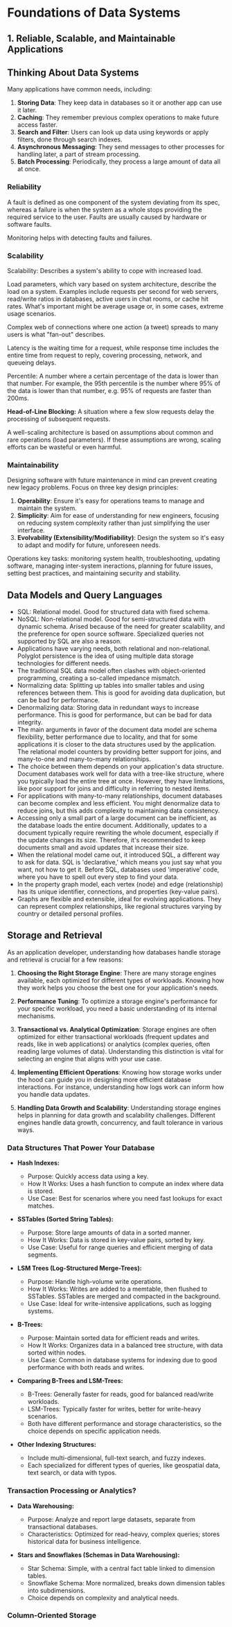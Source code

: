 # Foundations of Data Systems

## 1. Reliable, Scalable, and Maintainable Applications

## Thinking About Data Systems

Many applications have common needs, including:

1. **Storing Data**: They keep data in databases so it or another app can use it later.
2. **Caching**: They remember previous complex operations to make future access faster.
3. **Search and Filter**: Users can look up data using keywords or apply filters, done through search indexes.
4. **Asynchronous Messaging**: They send messages to other processes for handling later, a part of stream processing.
5. **Batch Processing**: Periodically, they process a large amount of data all at once.

### Reliability

A fault is defined as one component of the system deviating from its spec, whereas a failure is when the system as a whole stops providing the required service to the user. Faults are usually caused by hardware or software faults.

Monitoring helps with detecting faults and failures.

### Scalability

Scalability: Describes a system's ability to cope with increased load.

Load parameters, which vary based on system architecture, describe the load on a system. Examples include requests per second for web servers, read/write ratios in databases, active users in chat rooms, or cache hit rates. What's important might be average usage or, in some cases, extreme usage scenarios.

Complex web of connections where one action (a tweet) spreads to many users is what "fan-out" describes.

Latency is the waiting time for a request, while response time includes the entire time from request to reply, covering processing, network, and queueing delays.

Percentile: A number where a certain percentage of the data is lower than that number. For example, the 95th percentile is the number where 95% of the data is lower than that number, e.g. 95% of requests are faster than 200ms.

**Head-of-Line Blocking:** A situation where a few slow requests delay the processing of subsequent requests.

A well-scaling architecture is based on assumptions about common and rare operations (load parameters). If these assumptions are wrong, scaling efforts can be wasteful or even harmful.

### Maintainability

Designing software with future maintenance in mind can prevent creating new legacy problems. Focus on three key design principles:

1. **Operability**: Ensure it's easy for operations teams to manage and maintain the system.
2. **Simplicity**: Aim for ease of understanding for new engineers, focusing on reducing system complexity rather than just simplifying the user interface.
3. **Evolvability (Extensibility/Modifiability)**: Design the system so it's easy to adapt and modify for future, unforeseen needs.

Operations key tasks: monitoring system health, troubleshooting, updating software, managing inter-system ineractions, planning for future issues, setting best practices, and maintaining security and stability.

## Data Models and Query Languages

- SQL: Relational model. Good for structured data with fixed schema.
- NoSQL: Non-relational model. Good for semi-structured data with dynamic schema. Arised because of the need for greater scalability, and the preference for open source software. Specialized queries not supported by SQL are also a reason.
- Applications have varying needs, both relational and non-relational. Polyglot persistence is the idea of using multiple data storage technologies for different needs.
- The traditional SQL data model often clashes with object-oriented programming, creating a so-called impedance mismatch.
- Normalizing data: Splitting up tables into smaller tables and using references between them. This is good for avoiding data duplication, but can be bad for performance.
- Denormalizing data: Storing data in redundant ways to increase performance. This is good for performance, but can be bad for data integrity.
- The main arguments in favor of the document data model are schema flexibility, better performance due to locality, and that for some applications it is closer to the data structures used by the application. The relational model counters by providing better support for joins, and many-to-one and many-to-many relationships.
- The choice between them depends on your application's data structure. Document databases work well for data with a tree-like structure, where you typically load the entire tree at once. However, they have limitations, like poor support for joins and difficulty in referring to nested items.
- For applications with many-to-many relationships, document databases can become complex and less efficient. You might denormalize data to reduce joins, but this adds complexity to maintaining data consistency.
- Accessing only a small part of a large document can be inefficient, as the database loads the entire document. Additionally, updates to a document typically require rewriting the whole document, especially if the update changes its size. Therefore, it's recommended to keep documents small and avoid updates that increase their size.
- When the relational model came out, it introduced SQL, a different way to ask for data. SQL is 'declarative,' which means you just say what you want, not how to get it. Before SQL, databases used 'imperative' code, where you have to spell out every step to find your data.
- In the property graph model, each vertex (node) and edge (relationship) has its unique identifier, connections, and properties (key-value pairs).
- Graphs are flexible and extensible, ideal for evolving applications. They can represent complex relationships, like regional structures varying by country or detailed personal profiles.

## Storage and Retrieval

As an application developer, understanding how databases handle storage and retrieval is crucial for a few reasons:

1. **Choosing the Right Storage Engine**: There are many storage engines available, each optimized for different types of workloads. Knowing how they work helps you choose the best one for your application's needs.

2. **Performance Tuning**: To optimize a storage engine's performance for your specific workload, you need a basic understanding of its internal mechanisms.

3. **Transactional vs. Analytical Optimization**: Storage engines are often optimized for either transactional workloads (frequent updates and reads, like in web applications) or analytics (complex queries, often reading large volumes of data). Understanding this distinction is vital for selecting an engine that aligns with your use case.

4. **Implementing Efficient Operations**: Knowing how storage works under the hood can guide you in designing more efficient database interactions. For instance, understanding how logs work can inform how you handle data updates.

5. **Handling Data Growth and Scalability**: Understanding storage engines helps in planning for data growth and scalability challenges. Different engines handle data growth, concurrency, and fault tolerance in various ways.

### Data Structures That Power Your Database

- **Hash Indexes:**

  - Purpose: Quickly access data using a key.
  - How It Works: Uses a hash function to compute an index where data is stored.
  - Use Case: Best for scenarios where you need fast lookups for exact matches.

- **SSTables (Sorted String Tables):**

  - Purpose: Store large amounts of data in a sorted manner.
  - How It Works: Data is stored in key-value pairs, sorted by key.
  - Use Case: Useful for range queries and efficient merging of data segments.

- **LSM Trees (Log-Structured Merge-Trees):**

  - Purpose: Handle high-volume write operations.
  - How It Works: Writes are added to a memtable, then flushed to SSTables. SSTables are merged and compacted in the background.
  - Use Case: Ideal for write-intensive applications, such as logging systems.

- **B-Trees:**

  - Purpose: Maintain sorted data for efficient reads and writes.
  - How It Works: Organizes data in a balanced tree structure, with data sorted within nodes.
  - Use Case: Common in database systems for indexing due to good performance with both reads and writes.

- **Comparing B-Trees and LSM-Trees:**

  - B-Trees: Generally faster for reads, good for balanced read/write workloads.
  - LSM-Trees: Typically faster for writes, better for write-heavy scenarios.
  - Both have different performance and storage characteristics, so the choice depends on specific application needs.

- **Other Indexing Structures:**
  - Include multi-dimensional, full-text search, and fuzzy indexes.
  - Each specialized for different types of queries, like geospatial data, text search, or data with typos.

### Transaction Processing or Analytics?

- **Data Warehousing:**

  - Purpose: Analyze and report large datasets, separate from transactional databases.
  - Characteristics: Optimized for read-heavy, complex queries; stores historical data for business intelligence.

- **Stars and Snowflakes (Schemas in Data Warehousing):**
  - Star Schema: Simple, with a central fact table linked to dimension tables.
  - Snowflake Schema: More normalized, breaks down dimension tables into subdimensions.
  - Choice depends on complexity and analytical needs.

### Column-Oriented Storage
